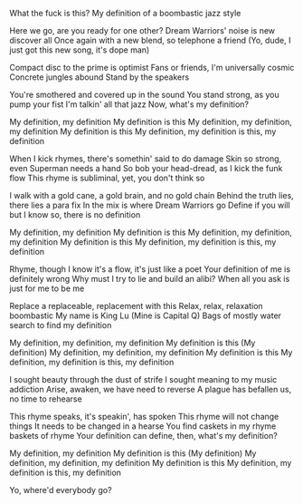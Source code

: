 What the fuck is this?
My definition of a boombastic jazz style

Here we go, are you ready for one other?
Dream Warriors' noise is new discover all
Once again with a new blend, so telephone a friend
(Yo, dude, I just got this new song, it's dope man)

Compact disc to the prime is optimist
Fans or friends, I'm universally cosmic
Concrete jungles abound
Stand by the speakers

You're smothered and covered up in the sound
You stand strong, as you pump your fist
I'm talkin' all that jazz
Now, what's my definition?

My definition, my definition
My definition is this
My definition, my definition, my definition
My definition is this
My definition, my definition is this, my definition

When I kick rhymes, there's somethin' said to do damage
Skin so strong, even Superman needs a hand
So bob your head-dread, as I kick the funk flow
This rhyme is subliminal, yet, you don't think so

I walk with a gold cane, a gold brain, and no gold chain
Behind the truth lies, there lies a para fix
In the mix is where Dream Warriors go
Define if you will but I know so, there is no definition

My definition, my definition
My definition is this
My definition, my definition, my definition
My definition is this
My definition, my definition is this, my definition

Rhyme, though I know it's a flow, it's just like a poet
Your definition of me is definitely wrong
Why must I try to lie and build an alibi?
When all you ask is just for me to be me

Replace a replaceable, replacement with this
Relax, relax, relaxation boombastic
My name is King Lu
(Mine is Capital Q)
Bags of mostly water search to find my definition

My definition, my definition, my definition
My definition is this
(My definition)
My definition, my definition, my definition
My definition is this
My definition, my definition is this, my definition

I sought beauty through the dust of strife
I sought meaning to my music addiction
Arise, awaken, we have need to reverse
A plague has befallen us, no time to rehearse

This rhyme speaks, it's speakin', has spoken
This rhyme will not change things
It needs to be changed in a hearse
You find caskets in my rhyme baskets of rhyme
Your definition can define, then, what's my definition?

My definition, my definition
My definition is this
(My definition)
My definition, my definition, my definition
My definition is this
My definition, my definition is this, my definition

Yo, where'd everybody go?
